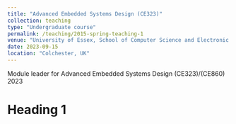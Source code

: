 ```yaml
---
title: "Advanced Embedded Systems Design (CE323)"
collection: teaching
type: "Undergraduate course"
permalink: /teaching/2015-spring-teaching-1
venue: "University of Essex, School of Computer Science and Electronic Engineering (CSEE)"
date: 2023-09-15
location: "Colchester, UK"
---
```


Module leader for Advanced Embedded Systems Design (CE323)/(CE860)  2023

Heading 1
======


